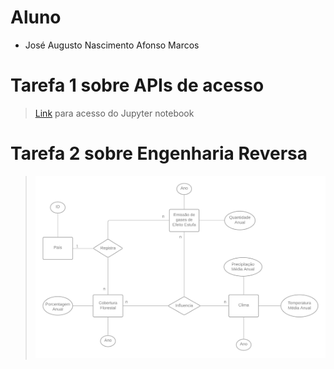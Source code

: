 # Aluno

* José Augusto Nascimento Afonso Marcos

# Tarefa 1 sobre APIs de acesso
> [Link](https://github.com/Augusto07/mc536/blob/main/lab01/notebook/lab01-api.ipynb) para acesso do Jupyter notebook

# Tarefa 2 sobre Engenharia Reversa
> ![ER Lab01](https://github.com/Augusto07/mc536/blob/main/lab01/images/ER_lab01.png)

